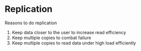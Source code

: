 # Replication


Reasons to do replication
1. Keep data closer to the user to increase read efficiency
2. Keep multiple copies to combat failure 
3. Keep multiple copies to read data under high load efficiently



